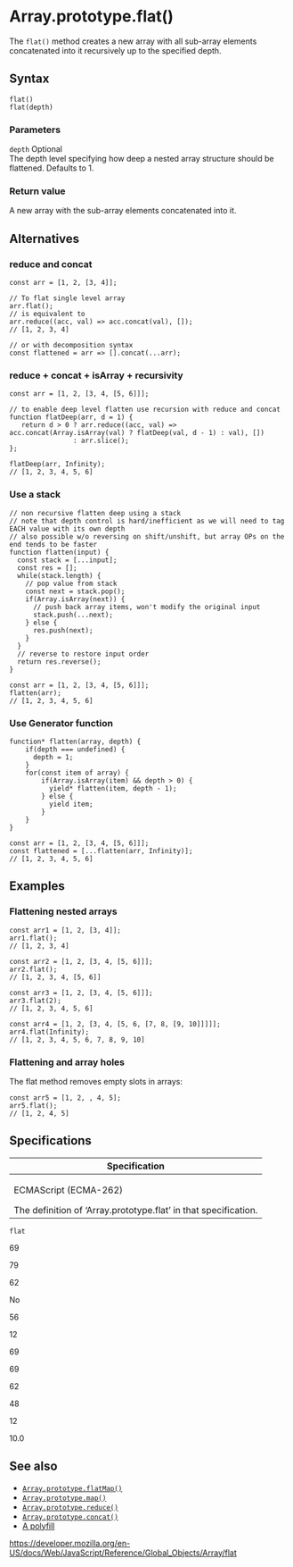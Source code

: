 Array.prototype.flat()
======================

The `flat()` method creates a new array with all sub-array elements concatenated into it recursively up to the specified depth.

Syntax
------

    flat()
    flat(depth)

### Parameters

`depth` <span class="badge inline optional">Optional</span>  
The depth level specifying how deep a nested array structure should be flattened. Defaults to 1.

### Return value

A new array with the sub-array elements concatenated into it.

Alternatives
------------

### reduce and concat

    const arr = [1, 2, [3, 4]];

    // To flat single level array
    arr.flat();
    // is equivalent to
    arr.reduce((acc, val) => acc.concat(val), []);
    // [1, 2, 3, 4]

    // or with decomposition syntax
    const flattened = arr => [].concat(...arr);

### reduce + concat + isArray + recursivity

    const arr = [1, 2, [3, 4, [5, 6]]];

    // to enable deep level flatten use recursion with reduce and concat
    function flatDeep(arr, d = 1) {
       return d > 0 ? arr.reduce((acc, val) => acc.concat(Array.isArray(val) ? flatDeep(val, d - 1) : val), [])
                    : arr.slice();
    };

    flatDeep(arr, Infinity);
    // [1, 2, 3, 4, 5, 6]

### Use a stack

    // non recursive flatten deep using a stack
    // note that depth control is hard/inefficient as we will need to tag EACH value with its own depth
    // also possible w/o reversing on shift/unshift, but array OPs on the end tends to be faster
    function flatten(input) {
      const stack = [...input];
      const res = [];
      while(stack.length) {
        // pop value from stack
        const next = stack.pop();
        if(Array.isArray(next)) {
          // push back array items, won't modify the original input
          stack.push(...next);
        } else {
          res.push(next);
        }
      }
      // reverse to restore input order
      return res.reverse();
    }

    const arr = [1, 2, [3, 4, [5, 6]]];
    flatten(arr);
    // [1, 2, 3, 4, 5, 6]

### Use Generator function

    function* flatten(array, depth) {
        if(depth === undefined) {
          depth = 1;
        }
        for(const item of array) {
            if(Array.isArray(item) && depth > 0) {
              yield* flatten(item, depth - 1);
            } else {
              yield item;
            }
        }
    }

    const arr = [1, 2, [3, 4, [5, 6]]];
    const flattened = [...flatten(arr, Infinity)];
    // [1, 2, 3, 4, 5, 6]

Examples
--------

### Flattening nested arrays

    const arr1 = [1, 2, [3, 4]];
    arr1.flat();
    // [1, 2, 3, 4]

    const arr2 = [1, 2, [3, 4, [5, 6]]];
    arr2.flat();
    // [1, 2, 3, 4, [5, 6]]

    const arr3 = [1, 2, [3, 4, [5, 6]]];
    arr3.flat(2);
    // [1, 2, 3, 4, 5, 6]

    const arr4 = [1, 2, [3, 4, [5, 6, [7, 8, [9, 10]]]]];
    arr4.flat(Infinity);
    // [1, 2, 3, 4, 5, 6, 7, 8, 9, 10]

### Flattening and array holes

The flat method removes empty slots in arrays:

    const arr5 = [1, 2, , 4, 5];
    arr5.flat();
    // [1, 2, 4, 5]

Specifications
--------------

<table><colgroup><col style="width: 100%" /></colgroup><thead><tr class="header"><th>Specification</th></tr></thead><tbody><tr class="odd"><td><p>ECMAScript (ECMA-262)<br />
</p><span class="small">The definition of ‘Array.prototype.flat’ in that specification.</span></td></tr></tbody></table>

`flat`

69

79

62

No

56

12

69

69

62

48

12

10.0

See also
--------

-   [`Array.prototype.flatMap()`](flatmap)
-   [`Array.prototype.map()`](map)
-   [`Array.prototype.reduce()`](reduce)
-   [`Array.prototype.concat()`](concat)
-   [A polyfill](https://github.com/behnammodi/polyfill/blob/master/array.polyfill.js)

<a href="https://developer.mozilla.org/en-US/docs/Web/JavaScript/Reference/Global_Objects/Array/flat" class="_attribution-link">https://developer.mozilla.org/en-US/docs/Web/JavaScript/Reference/Global_Objects/Array/flat</a>
